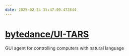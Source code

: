 ```yaml
---
date: 2025-02-24 15:47:09.472844
---
```


# [bytedance/UI-TARS](https://github.com/bytedance/UI-TARS)

GUI agent for controlling computers with natural language